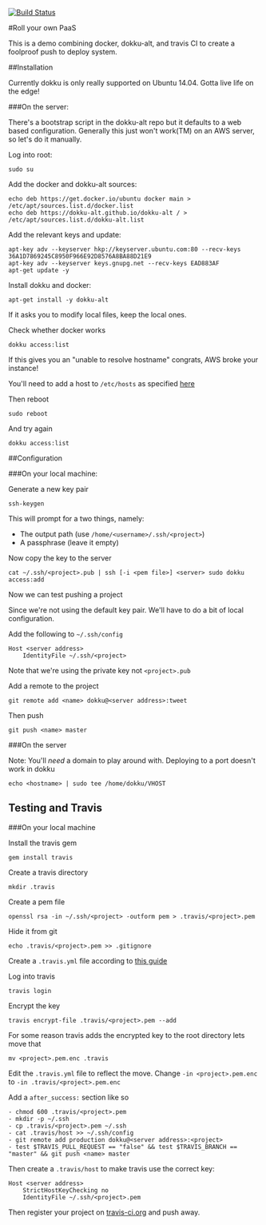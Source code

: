 [![Build Status](https://travis-ci.org/bitborn/tweet.py.svg?branch=master)](https://travis-ci.org/bitborn/tweet.py)

#Roll your own PaaS

This is a demo combining docker, dokku-alt, and travis CI to create a foolproof push to deploy system.

##Installation

Currently dokku is only really supported on Ubuntu 14.04. Gotta live life on the edge!

###On the server:

There's a bootstrap script in the dokku-alt repo but it defaults to a web based configuration. Generally this just won't work(TM) on an AWS server, so let's do it manually.

Log into root:

    sudo su

Add the docker and dokku-alt sources:

    echo deb https://get.docker.io/ubuntu docker main > /etc/apt/sources.list.d/docker.list
    echo deb https://dokku-alt.github.io/dokku-alt / > /etc/apt/sources.list.d/dokku-alt.list

Add the relevant keys and update:

    apt-key adv --keyserver hkp://keyserver.ubuntu.com:80 --recv-keys 36A1D7869245C8950F966E92D8576A8BA88D21E9
    apt-key adv --keyserver keys.gnupg.net --recv-keys EAD883AF
    apt-get update -y

Install dokku and docker:

    apt-get install -y dokku-alt

If it asks you to modify local files, keep the local ones.

Check whether docker works

    dokku access:list

If this gives you an "unable to resolve hostname" congrats, AWS broke your instance!

You'll need to add a host to `/etc/hosts` as specified [here](https://forums.aws.amazon.com/message.jspa?messageID=545056)

Then reboot

    sudo reboot

And try again

    dokku access:list

##Configuration

###On your local machine:

Generate a new key pair

    ssh-keygen

This will prompt for a two things, namely:
- The output path (use `/home/<username>/.ssh/<project>`)
- A passphrase (leave it empty)

Now copy the key to the server

    cat ~/.ssh/<project>.pub | ssh [-i <pem file>] <server> sudo dokku access:add

Now we can test pushing a project

Since we're not using the default key pair. We'll have to do a bit of local configuration.

Add the following to `~/.ssh/config`

    Host <server address>
        IdentityFile ~/.ssh/<project>

Note that we're using the private key not `<project>.pub`

Add a remote to the project

    git remote add <name> dokku@<server address>:tweet

Then push

    git push <name> master


###On the server

Note: You'll _need_ a domain to play around with. Deploying to a port doesn't work in dokku

    echo <hostname> | sudo tee /home/dokku/VHOST


## Testing and Travis

###On your local machine

Install the travis gem
    
    gem install travis

Create a travis directory

    mkdir .travis


Create a pem file

    openssl rsa -in ~/.ssh/<project> -outform pem > .travis/<project>.pem

Hide it from git

    echo .travis/<project>.pem >> .gitignore

Create a `.travis.yml` file according to [this guide](http://docs.travis-ci.com/user/build-configuration/#.travis.yml-file%3A-what-it-is-and-how-it-is-used)

Log into travis

    travis login

Encrypt the key 

    travis encrypt-file .travis/<project>.pem --add

For some reason travis adds the encrypted key to the root directory lets move that

    mv <project>.pem.enc .travis

Edit the `.travis.yml` file to reflect the move.
Change `-in <project>.pem.enc` to `-in .travis/<project>.pem.enc`


Add a `after_success:` section like so

    - chmod 600 .travis/<project>.pem
    - mkdir -p ~/.ssh
    - cp .travis/<project>.pem ~/.ssh
    - cat .travis/host >> ~/.ssh/config
    - git remote add production dokku@<server address>:<project>
    - test $TRAVIS_PULL_REQUEST == "false" && test $TRAVIS_BRANCH == "master" && git push <name> master


Then create a `.travis/host` to make travis use the correct key:

    Host <server address>
        StrictHostKeyChecking no
        IdentityFile ~/.ssh/<project>.pem

Then register your project on [travis-ci.org](https://travis-ci.org) and push away.
